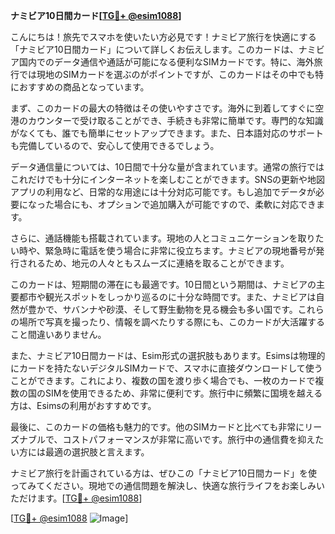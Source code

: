 **ナミビア10日間カード[[TG💪+ @esim1088](https://t.me/s/esim1088)]**

こんにちは！旅先でスマホを使いたい方必見です！ナミビア旅行を快適にする「ナミビア10日間カード」について詳しくお伝えします。このカードは、ナミビア国内でのデータ通信や通話が可能になる便利なSIMカードです。特に、海外旅行では現地のSIMカードを選ぶのがポイントですが、このカードはその中でも特におすすめの商品となっています。

まず、このカードの最大の特徴はその使いやすさです。海外に到着してすぐに空港のカウンターで受け取ることができ、手続きも非常に簡単です。専門的な知識がなくても、誰でも簡単にセットアップできます。また、日本語対応のサポートも完備しているので、安心して使用できるでしょう。

データ通信量については、10日間で十分な量が含まれています。通常の旅行ではこれだけでも十分にインターネットを楽しむことができます。SNSの更新や地図アプリの利用など、日常的な用途には十分対応可能です。もし追加でデータが必要になった場合にも、オプションで追加購入が可能ですので、柔軟に対応できます。

さらに、通話機能も搭載されています。現地の人とコミュニケーションを取りたい時や、緊急時に電話を使う場合に非常に役立ちます。ナミビアの現地番号が発行されるため、地元の人々ともスムーズに連絡を取ることができます。

このカードは、短期間の滞在にも最適です。10日間という期間は、ナミビアの主要都市や観光スポットをしっかり巡るのに十分な時間です。また、ナミビアは自然が豊かで、サバンナや砂漠、そして野生動物を見る機会も多い国です。これらの場所で写真を撮ったり、情報を調べたりする際にも、このカードが大活躍すること間違いありません。

また、ナミビア10日間カードは、Esim形式の選択肢もあります。Esimsは物理的にカードを持たないデジタルSIMカードで、スマホに直接ダウンロードして使うことができます。これにより、複数の国を渡り歩く場合でも、一枚のカードで複数の国のSIMを使用できるため、非常に便利です。旅行中に頻繁に国境を越える方は、Esimsの利用がおすすめです。

最後に、このカードの価格も魅力的です。他のSIMカードと比べても非常にリーズナブルで、コストパフォーマンスが非常に高いです。旅行中の通信費を抑えたい方には最適の選択肢と言えます。

ナミビア旅行を計画されている方は、ぜひこの「ナミビア10日間カード」を使ってみてください。現地での通信問題を解決し、快適な旅行ライフをお楽しみいただけます。[[TG💪+ @esim1088](https://t.me/s/esim1088)]

[[TG💪+ @esim1088](https://t.me/s/esim1088) ![Image](https://i.postimg.cc/Y0z9fWf4/image.png)]